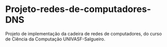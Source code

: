 # Projeto-redes-de-computadores-DNS
Projeto de implementação da cadeira de redes de computadores, do curso de Ciência da Computação UNIVASF-Salgueiro.
